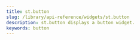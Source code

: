 ```yaml
---
title: st.button
slug: /library/api-reference/widgets/st.button
description: st.button displays a button widget.
keywords: button
---
```


<Autofunction function="streamlit.button" />

